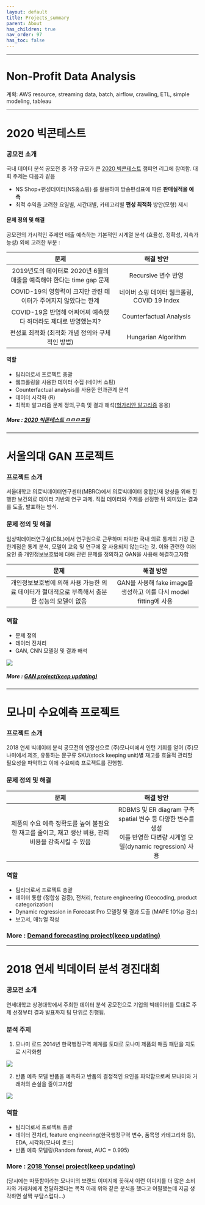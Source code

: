 ```yaml
---
layout: default
title: Projects_summary
parent: About
has_children: true
nav_order: 97
has_toc: false
---
```


***
# Non-Profit Data Analysis

계획: AWS resource, streaming data, batch, airflow, crawling, ETL, simple modeling, tableau


***
# 2020 빅콘테스트


### 공모전 소개

국내 데이터 분석 공모전 중 가장 규모가 큰 [2020 빅콘테스트](https://www.bigcontest.or.kr/index.php) 챔피언 리그에 참여함. 대회 주제는 다음과 같음

* NS Shop+편성데이터(NS홈쇼핑) 를 활용하여 방송편성표에 따른 **판매실적을 예측**
* 최적 수익을 고려한 요일별, 시간대별, 카테고리별 **편성 최적화** 방안(모형) 제시


#### 문제 정의 및 해결

공모전의 가시적인 주제인 매출 예측하는 기본적인 시계열 분석 (효율성, 정확성, 지속가능성) 외에 고려한 부분 :

|                             문제                             |                  해결 방안                  |
| :----------------------------------------------------------: | :-----------------------------------------: |
| 2019년도의 데이터로 2020년 6월의 매출을 예측해야 한다는 time gap 문제 |             Recursive 변수 반영             |
| COVID-19의 영향력이 크지만 관련 데이터가 주어지지 않았다는 한계 | 네이버 쇼핑 데이터 웹크롤링, COVID 19 Index |
| COVID-19을 반영해 어찌어찌 예측했다 하더라도 제대로 반영했는지? |           Counterfactual Analysis           |
|       편성표 최적화 (최적화 개념 정의와 구체적인 방법)       |             Hungarian Algorithm             |


#### 역할

* 팀리더로서 프로젝트 총괄
* 웹크롤링을 사용한 데이터 수집 (네이버 쇼핑)
* Counterfactual analysis를 사용한 인과관계 분석
* 데이터 시각화 (R)
* 최적화 알고리즘 문제 정의,구축 및 결과 해석([헝가리안 알고리즘](https://en.wikipedia.org/wiki/Hungarian_algorithm) 응용)


##### More : [**2020 빅콘테스트 ㅁㅁㅁㅉ팀**](https://s-seo.github.io/projects/bigcon)


***


# 서울의대 GAN 프로젝트

### 프로젝트 소개

서울대학교 의료빅데이터연구센터(MBRC)에서 의료빅데이터 융합인재 양성을 위해 진행한 보건의료 데이터 기반의 연구 과제. 직접 데이터와 주제를 선정한 뒤 의미있는 결과를 도출, 발표하는 방식.


### 문제 정의 및 해결

임상빅데이터연구실(CBL)에서 연구원으로 근무하며 파악한 국내 의료 통계의 가장 큰 한계점은 통계 분석, 모델이 교육 및 연구에 잘 사용되지 않는다는 것. 이와 관련한 여러 요인 중 개인정보보호법에 대해 관련 문제를 정의하고 GAN을 사용해 해결하고자함

|                             문제                             |                          해결 방안                           |
| :----------------------------------------------------------: | :----------------------------------------------------------: |
| 개인정보보호법에 의해 사용 가능한 의료 데이터가 절대적으로 부족해서 충분한 성능의 모델이 없음 | GAN을 사용해 fake image를 생성하고 이를 다시 model fitting에 사용 |


### 역할

* 문제 정의
* 데이터 전처리
* GAN, CNN 모델링 및 결과 해석

![](https://s-seo.github.io/assets/images/project_gan_1.PNG) 

##### More : [**GAN project(keep updating)**](https://s-seo.github.io/projects/GAN)


***


# 모나미 수요예측 프로젝트

### 프로젝트 소개

2018 연세 빅데이터 분석 공모전의 연장선으로 (주)모나미에서 인턴 기회를 얻어 (주)모나미에서 제조, 유통하는 문구류 SKU(stock keeping unit)별 재고를 효율적 관리할 필요성을 파악하고 이에 수요예측 프로젝트를 진행함.

### 문제 정의 및 해결

|                             문제                             |                          해결 방안                           |
| :----------------------------------------------------------: | :----------------------------------------------------------: |
| 제품의 수요 예측 정확도를 높여 불필요한 재고를 줄이고, 재고 생산 비용, 관리 비용을 감축시킬 수 있음 | RDBMS 및 ER diagram 구축  <br> spatial 변수 등 다양한 변수를 생성 <br> 이를 반영한 다변량 시계열 모델(dynamic regression) 사용 |

### 역할

* 팀리더로서 프로젝트 총괄
* 데이터 통합 (정합성 검증), 전처리, feature engineering (Geocoding, product categorization)
* Dynamic regression in Forecast Pro 모델링 및 결과 도출 (MAPE 10%p 감소)
* 보고서, 매뉴얼 작성 


### More : [**Demand forecasting project(keep updating)**](https://s-seo.github.io/projects/monami)


***

# 2018 연세 빅데이터 분석 경진대회

### 공모전 소개 

연세대학교 상경대학에서 주최한 데이터 분석 공모전으로 기업의 빅데이터를 토대로 주제 선정부터 결과 발표까지 팀 단위로 진행됨.


### 분석 주제

1. 모나미 로드
   2014년 한국행정구역 체계를 토대로 모나미 제품의 매출 패턴을 지도로 시각화함

![](https://s-seo.github.io/assets/images/project_yonsei_1.PNG) 


2. 반품 예측 모델
   반품을 예측하고 반품의 결정적인 요인을 파악함으로써 모나미와 거래처의 손실을 줄이고자함

![](https://s-seo.github.io/assets/images/project_yonsei_2.PNG) 


### 역할

* 팀리더로서 프로젝트 총괄 
* 데이터 전처리, feature engineering(한국행정구역 변수, 품목명 카테고리화 등), EDA, 시각화(모나미 로드)
* 반품 예측 모델링(Random forest, AUC = 0.995)

### More : [**2018 Yonsei project(keep updating)**](https://s-seo.github.io/projects/yonsei)

(당시에는 따뜻함이라는 모나미의 브랜드 이미지에 꽂혀서 이런 이미지를 더 많은 소비자와 거래처에게 전달하겠다는 목적 아래 위와 같은 분석을 했다고 어필했는데 지금 생각하면 살짝 부담스럽다...)










